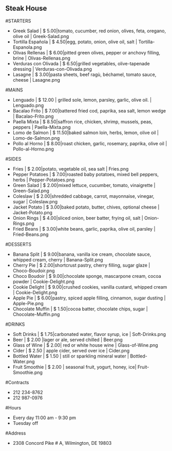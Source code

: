 ## Steak House

#STARTERS

- Greek Salad | $ 5.00|tomato, cucumber, red onion, olives, feta, oregano, olive oil | Greek-Salad.png
- Tortilla Española | $ 4.50|egg, potato, onion, olive oil, salt | Tortilla-Espanola.png
- Olivas Rellenas | $ 6.00|pitted green olives, pepper or anchovy filling, brine | Olivas-Rellenas.png
- Verduras con Olivada | $ 6.50|grilled vegetables, olive-tapenade dressing | Verduras-con-Olivada.png
- Lasagne | $ 3.00|pasta sheets, beef ragù, béchamel, tomato sauce, cheese | Lasagne.png

#MAINS

- Lenguado | $ 12.00 | grilled sole, lemon, parsley, garlic, olive oil. | Lenguado.png
- Bacalao Frito | $ 7.00|battered fried cod, paprika, sea salt, lemon wedge | Bacalao-Frito.png
- Paella Mixta | $ 8.50|saffron rice, chicken, shrimp, mussels, peas, peppers | Paella-Mixta.png
- Lomo de Salmon | $ 11.50|baked salmon loin, herbs, lemon, olive oil | Lomo-de-Salmon.png
- Pollo al Horno | $ 8.00|roast chicken, garlic, rosemary, paprika, olive oil | Pollo-al-Horno.png

#SIDES

- Fries | $ 2.00|potato, vegetable oil, sea salt | Fries.png
- Pepper Potatoes | $ 7.00|roasted baby potatoes, mixed bell peppers, herbs | Pepper-Potatoes.png
- Green Salad | $ 2.00|mixed lettuce, cucumber, tomato, vinaigrette | Green-Salad.png
- Coleslaw | $ 2.00|shredded cabbage, carrot, mayonnaise, vinegar, sugar | Coleslaw.png
- Jacket Potato | $ 3.00|baked potato, butter, chives, optional cheese | Jacket-Potato.png
- Onion Rings | $ 4.00|sliced onion, beer batter, frying oil, salt | Onion-Rings.png
- Fried Beans | $ 3.00|white beans, garlic, paprika, olive oil, parsley | Fried-Beans.png

#DESSERTS

- Banana Split | $ 9.00|banana, vanilla ice cream, chocolate sauce, whipped cream, cherry | Banana-Split.png
- Cherry Pie | $ 2.00|shortcrust pastry, cherry filling, sugar glaze | Choco-Boudoir.png
- Choco Boudoir | $ 9.00|chocolate sponge, mascarpone cream, cocoa powder | Cookie-Delight.png
- Cookie Delight | $ 9.00|crushed cookies, vanilla custard, whipped cream | Cookie-Delight.png
- Apple Pie | $ 6.00|pastry, spiced apple filling, cinnamon, sugar dusting | Apple-Pie.png
- Chocolate Muffin | $ 1.50|cocoa batter, chocolate chips, sugar | Chocolate-Muffin.png

#DRINKS

- Soft Drinks | $ 1.75|carbonated water, flavor syrup, ice | Soft-Drinks.png
- Beer | $ 2.00 |lager or ale, served chilled | Beer.png
- Glass of Wine | $ 2.00| red or white house wine | Glass-of-Wine.png
- Cider | $ 2.50 | apple cider, served over ice | Cider.png
- Bottled Water | $ 1.50 | still or sparkling mineral water | Bottled-Water.png
- Fruit Smoothie | $ 2.00 | seasonal fruit, yogurt, honey, ice| Fruit-Smoothie.png

#Contracts

- 212 234-8762
- 212 987-0976

#Hours

- Every day 11:00 am - 9:30 pm
- Tuesday off

#Address

- 2308 Concord Pike # A, Wilmington, DE 19803
